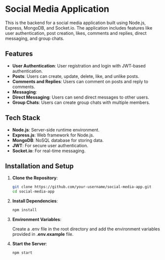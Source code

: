 # Social Media Application

This is the backend for a social media application built using Node.js, Express, MongoDB, and Socket.io. The application includes features like user authentication, post creation, likes, comments and replies, direct messaging, and group chats.

## Features

- **User Authentication**: User registration and login with JWT-based authentication.
- **Posts**: Users can create, update, delete, like, and unlike posts.
- **Comments and Replies**: Users can comment on posts and reply to comments.
- **Messaging**:
- **Direct Messaging**: Users can send direct messages to other users.
- **Group Chats**: Users can create group chats with multiple members.

## Tech Stack

- **Node.js**: Server-side runtime environment.
- **Express.js**: Web framework for Node.js.
- **MongoDB**: NoSQL database for storing data.
- **JWT**: For secure user authentication.
- **Socket.io**: For real-time messaging.

## Installation and Setup

1. **Clone the Repository**:

   ```bash
   git clone https://github.com/your-username/social-media-app.git
   cd social-media-app
   ```

2. **Install Dependencies**:

   ```bash
   npm install
   ```

3. **Environment Variables**:

   Create a .env file in the root directory and add the environment variables provided in **.env.example** file.

4. **Start the Server**:

   ```bash
   npm start
   ```
